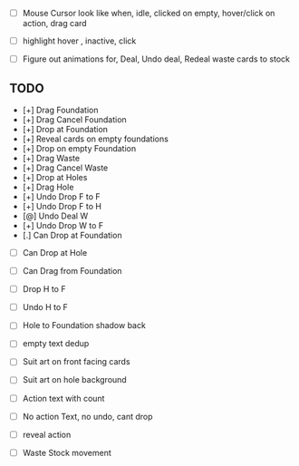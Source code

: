 - [ ] Mouse Cursor look like when, idle, clicked on empty, hover/click on action, drag card
- [ ] highlight hover , inactive, click
- [ ] Figure out animations for, Deal, Undo deal, Redeal waste cards to stock


## TODO

- [+] Drag Foundation
- [+] Drag Cancel Foundation
- [+] Drop at Foundation
- [+] Reveal cards on empty foundations
- [+] Drop on empty Foundation
- [+] Drag Waste
- [+] Drag Cancel Waste
- [+] Drop at Holes
- [+] Drag Hole
- [+] Undo Drop F to F
- [+] Undo Drop F to H
- [@] Undo Deal W
- [+] Undo Drop W to F
- [.] Can Drop at Foundation
- [ ] Can Drop at Hole
- [ ] Can Drag from Foundation
- [ ] Drop H to F
- [ ] Undo H to F

- [ ] Hole to Foundation shadow back

- [ ] empty text dedup
- [ ] Suit art on front facing cards
- [ ] Suit art on hole background
- [ ] Action text with count
- [ ] No action Text, no undo, cant drop
- [ ] reveal action
- [ ] Waste Stock movement


